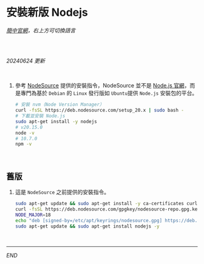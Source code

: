 # 安裝新版 Nodejs

_[簡中官網](https://nodejs.org/zh-cn)，右上方可切換語言_

<br>

## 

_20240624 更新_

<br>

1. 參考 [NodeSource](https://deb.nodesource.com/) 提供的安裝指令，NodeSource 並不是 [Node.js 官網](https://nodejs.org/en)，而是專門為基於 `Debian` 的 `Linux` 發行版如 `Ubuntu`提供 `Node.js` 安裝包的平台。

    ```bash
    # 安裝 nvm（Node Version Manager）
    curl -fsSL https://deb.nodesource.com/setup_20.x | sudo bash -
    # 下載並安裝 Node.js
    sudo apt-get install -y nodejs
    # v20.15.0
    node -v
    # 10.7.0
    npm -v
    ```

<br>

## 舊版

1. 這是 `NodeSource` 之前提供的安裝指令。

    ```bash
    sudo apt-get update && sudo apt-get install -y ca-certificates curl gnupg
    curl -fsSL https://deb.nodesource.com/gpgkey/nodesource-repo.gpg.key | sudo gpg --dearmor -o /etc/apt/keyrings/nodesource.gpg
    NODE_MAJOR=18
    echo "deb [signed-by=/etc/apt/keyrings/nodesource.gpg] https://deb.nodesource.com/node_$NODE_MAJOR.x nodistro main" | sudo tee /etc/apt/sources.list.d/nodesource.list
    sudo apt-get update && sudo apt-get install nodejs -y
    ```

<br>

___

_END_